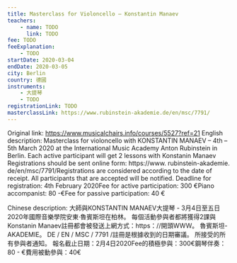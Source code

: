 ```yaml
---
title: Masterclass for Violoncello – Konstantin Manaev
teachers:
	- name: TODO
	  link: TODO
fee: TODO
feeExplanation: 
	- TODO
startDate: 2020-03-04
endDate: 2020-03-05
city: Berlin
country: 德國
instruments:
	- 大提琴
	- TODO
registrationLink: TODO
masterclassLink: https://www.rubinstein-akademie.de/en/msc/7791/
---
```

Original link: https://www.musicalchairs.info/courses/5527?ref=21
English description:
Masterclass for violoncello with KONSTANTIN MANAEV – 4th – 5th March  2020 at the International Music Academy Anton Rubinstein in Berlin.
 Each active participant will get 2 lessons with Konstanin Manaev Registrations should be sent online form: https://www.
rubinstein-akademie.
de/en/msc/7791/Registrations are considered according to the date of receipt.
 All participants that are accepted will be notified.
 Deadline for registration: 4th February 2020Fee for active participation: 300 €Piano accompanist: 80 -€Fee for passive participation: 40 €

Chinese description:
大師與KONSTANTIN MANAEV大提琴 -  3月4日至五日2020年國際音樂學院安東·魯賓斯坦在柏林。
每個活動參與者都將獲得2課與Konstanin Manaev註冊都會被發送上網方式：https：//開頭WWW。
魯賓斯坦-AKADEMIE。
 DE / EN / MSC / 7791 /註冊是根據收到的日期審議。
所接受的所有參與者通知。
報名截止日期：2月4日2020Fee的積極參與：300€鋼琴伴奏：80  - €費用被動參與：40€

